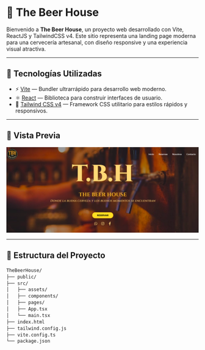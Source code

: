 # 🍻 The Beer House

Bienvenido a **The Beer House**, un proyecto web desarrollado con Vite, ReactJS y TailwindCSS v4. Este sitio representa una landing page moderna para una cervecería artesanal, con diseño responsive y una experiencia visual atractiva.

---

## 🚀 Tecnologías Utilizadas

- ⚡️ [Vite](https://vitejs.dev/) — Bundler ultrarrápido para desarrollo web moderno.
- ⚛️ [React](https://react.dev/) — Biblioteca para construir interfaces de usuario.
- 🎨 [Tailwind CSS v4](https://tailwindcss.com/docs/installation) — Framework CSS utilitario para estilos rápidos y responsivos.

---

## 📸 Vista Previa

![screenshot](./public/screenshot.png) <!-- Asegúrate de agregar una captura de pantalla del proyecto -->

---

## 📁 Estructura del Proyecto

```bash
TheBeerHouse/
├── public/
├── src/
│   ├── assets/
│   ├── components/
│   ├── pages/
│   ├── App.tsx
│   └── main.tsx
├── index.html
├── tailwind.config.js
├── vite.config.ts
└── package.json
